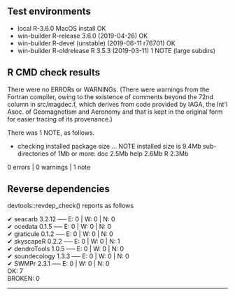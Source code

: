 ## Test environments

* local R-3.6.0 MacOS install OK
* win-builder R-release 3.6.0 (2019-04-26) OK
* win-builder R-devel (unstable) (2019-06-11 r76701) OK
* win-builder R-oldrelease R 3.5.3 (2019-03-11) 1 NOTE (large subdirs)

## R CMD check results

There were no ERRORs or WARNINGs.  (There were warnings from the Fortran
compiler, owing to the existence of comments beyond the 72nd column in
src/magdec.f, which derives from code provided by IAGA, the Int'l Asoc. of
Geomagnetism and Aeronomy and that is kept in the original form for easier
tracing of its provenance.)

There was 1 NOTE, as follows.

* checking installed package size ... NOTE
  installed size is  9.4Mb
  sub-directories of 1Mb or more:
    doc    2.5Mb
    help   2.6Mb
    R      2.3Mb



0 errors | 0 warnings | 1 note

## Reverse dependencies

devtools::revdep_check() reports as follows

✔ seacarb 3.2.12                         ── E: 0     | W: 0     | N: 0                                    
✔ ocedata 0.1.5                          ── E: 0     | W: 0     | N: 0                                    
✔ graticule 0.1.2                        ── E: 0     | W: 0     | N: 0                                    
✔ skyscapeR 0.2.2                        ── E: 0     | W: 0     | N: 1                                    
✔ dendroTools 1.0.5                      ── E: 0     | W: 0     | N: 0                                    
✔ soundecology 1.3.3                     ── E: 0     | W: 0     | N: 0                                    
✔ SWMPr 2.3.1                            ── E: 0     | W: 0     | N: 0                                    
OK: 7                                                                                                   
BROKEN: 0

---


